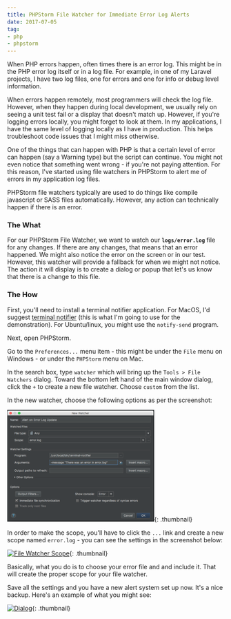 ```yaml
---
title: PHPStorm File Watcher for Immediate Error Log Alerts
date: 2017-07-05
tag:
- php
- phpstorm
---
```

When PHP errors happen, often times there is an error log.  This might be in the PHP error log itself or in a log file.  For example, in one of my Laravel projects, I have two log files, one for errors and one for info or debug level information.

<!--more-->

When errors happen remotely, most programmers will check the log file.  However, when they happen during local development, we usually rely on seeing a unit test fail or a display that doesn't match up.  However, if you're logging errors locally, you might forget to look at them.  In my applications, I have the same level of logging locally as I have in production.  This helps troubleshoot code issues that I might miss otherwise.

One of the things that can happen with PHP is that a certain level of error can happen (say a Warning type) but the script can continue.  You might not even notice that something went wrong - if you're not paying attention.  For this reason, I've started using file watchers in PHPStorm to alert me of errors in my application log files.

PHPStorm file watchers typically are used to do things like compile javascript or SASS files automatically. However, any action can technically happen if there is an error.

### The What

For our PHPStorm File Watcher, we want to watch our **`logs/error.log`** file for any changes.  If there are any changes, that means that an error happened.  We might also notice the error on the screen or in our test.  However, this watcher will provide a fallback for when we might not notice.  The action it will display is to create a dialog or popup that let's us know that there is a change to this file.

### The How

First, you'll need to install a terminal notifier application.  For MacOS, I'd suggest [terminal notifier](https://github.com/julienXX/terminal-notifier) (this is what I'm going to use for the demonstration).  For Ubuntu/linux, you might use the `notify-send` program.  

Next, open PHPStorm.

Go to the `Preferences...` menu item - this might be under the `File` menu on Windows - or under the `PHPStorm` menu on Mac.

In the search box, type `watcher` which will bring up the `Tools > File Watchers` dialog.  Toward the bottom left hand of the main window dialog, click the `+` to create a new file watcher.  Choose `custom` from the list.

In the new watcher, choose the following options as per the screenshot:

[![File Watcher Dialog](/uploads/2017/phpstorm-file-watcher-dialog.thumbnail.png)](/uploads/2017/phpstorm-file-watcher-dialog.png){: .thumbnail}

In order to make the scope, you'll have to click the `...` link and create a new scope named `error.log` - you can see the settings in the screenshot below:

[![File Watcher Scope](/uploads/2017/phpstorm-file-watcher-scope.thumbnail.png)](/uploads/2017/phpstorm-file-watcher-scope.png){: .thumbnail}

Basically, what you do is to choose your error file and and include it.  That will create the proper scope for your file watcher.

Save all the settings and you have a new alert system set up now.  It's a nice backup.  Here's an example of what you might see:

[![Dialog](/uploads/2017/phpstorm-file-watcher-alert.png)](/uploads/2017/phpstorm-file-watcher-alert.png){: .thumbnail}
